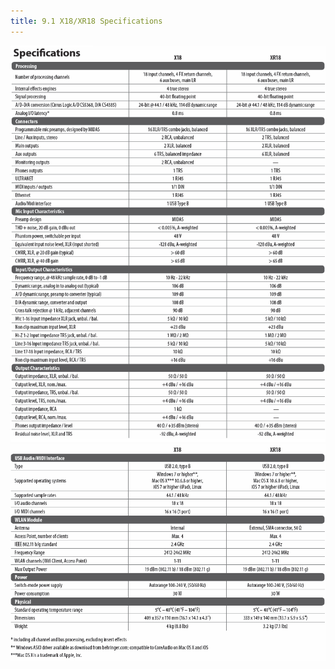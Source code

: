 ```yaml
---
title: 9.1 X18/XR18 Specifications
---
```

![X18/XR18 Specifications Image](/assets/img/x-air_manual/X18_specifications.png)
![X18/XR18 Specifications Image 2](/assets/img/x-air_manual/X18_specifications_2.png)
